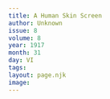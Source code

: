 ```yaml
---
title: A Human Skin Screen
author: Unknown
issue: 8
volume: 8
year: 1917
month: 31
day: VI
tags:
layout: page.njk
image:
---
```

